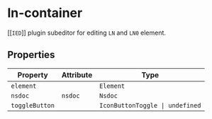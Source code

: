 # ln-container

[[`IED`]] plugin subeditor for editing `LN` and `LN0` element.

## Properties

| Property       | Attribute | Type                            |
|----------------|-----------|---------------------------------|
| `element`      |           | `Element`                       |
| `nsdoc`        | `nsdoc`   | `Nsdoc`                         |
| `toggleButton` |           | `IconButtonToggle \| undefined` |
